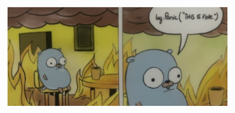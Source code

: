 <div align="center">
  <img src="this-is-fine.png" alt="log.panic("this is fine.")" width="500" />
</div>
